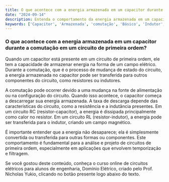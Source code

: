 ```yaml
---
title: O que acontece com a energia armazenada em um capacitor durante a comutação em um circuito de primeira ordem?
date: "2024-09-14"
description: Entenda o comportamento da energia armazenada em um capacitor durante a comutação em circuitos de primeira ordem.
keywords: ['Capacitor', 'Armazenada', 'comutação', 'Básico', 'Indutor', 'Corrente']
---
```


### O que acontece com a energia armazenada em um capacitor durante a comutação em um circuito de primeira ordem?

Quando um capacitor está presente em um circuito de primeira ordem, ele tem a capacidade de armazenar energia na forma de um campo elétrico. Durante a comutação, que é o processo de mudança de estado do circuito, a energia armazenada no capacitor pode ser transferida para outros componentes do circuito, como resistores ou indutores.

A comutação pode ocorrer devido a uma mudança na fonte de alimentação ou na configuração do circuito. Quando isso acontece, o capacitor começa a descarregar sua energia armazenada. A taxa de descarga depende das características do circuito, como a resistência e a indutância presentes. Em um circuito RC (resistor-capacitor), a energia é dissipada principalmente como calor no resistor. Em um circuito RL (resistor-indutor), a energia pode ser transferida para o indutor, criando um campo magnético.

É importante entender que a energia não desaparece; ela é simplesmente convertida ou transferida para outras formas ou componentes. Este comportamento é fundamental para a análise e projeto de circuitos de primeira ordem, especialmente em aplicações que envolvem temporização e filtragem.

Se você gostou deste conteúdo, conheça o curso online de circuitos elétricos para alunos de engenharia, Domínio Elétrico, criado pelo Prof. Nicholas Yukio, clicando no botão presente logo abaixo do texto.
